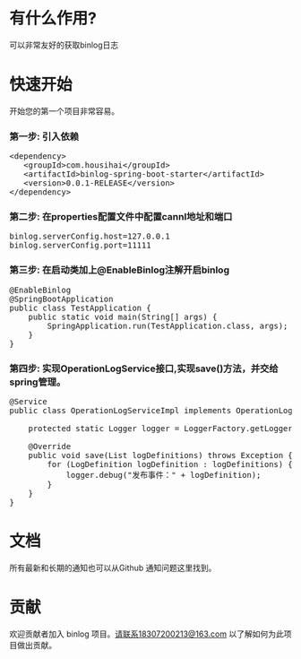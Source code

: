# 有什么作用?
  可以非常友好的获取binlog日志
  
# 快速开始</h1>
开始您的第一个项目非常容易。

### 第一步: 引入依赖
      
<pre>
&#60;dependency&#62;
   &#60;groupId&#62;com.housihai&#60;/groupId&#62;
   &#60;artifactId&#62;binlog-spring-boot-starter&#60;/artifactId&#62;
   &#60;version&#62;0.0.1-RELEASE&#60;/version&#62;
&#60;/dependency&#62;
</pre>

### 第二步: 在properties配置文件中配置cannl地址和端口
<pre>
binlog.serverConfig.host=127.0.0.1
binlog.serverConfig.port=11111
</pre>

### 第三步: 在启动类加上@EnableBinlog注解开启binlog   
<pre>
@EnableBinlog
@SpringBootApplication
public class TestApplication {
	public static void main(String[] args) {
		SpringApplication.run(TestApplication.class, args);
	}
}
</pre>

### 第四步: 实现OperationLogService接口,实现save()方法，并交给spring管理。       
<pre>
@Service
public class OperationLogServiceImpl implements OperationLogService {

	protected static Logger logger = LoggerFactory.getLogger(OperationLogServiceImpl.class);

	@Override
	public void save(List<LogDefinition> logDefinitions) throws Exception {
		for (LogDefinition logDefinition : logDefinitions) {
			logger.debug("发布事件：" + logDefinition);
		}
	}
}
</pre>
# 文档
所有最新和长期的通知也可以从Github 通知问题这里找到。

# 贡献
欢迎贡献者加入 binlog 项目。请联系18307200213@163.com 以了解如何为此项目做出贡献。



